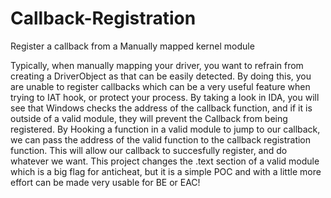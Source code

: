 # Callback-Registration
Register a callback from a Manually mapped kernel module

Typically, when manually mapping your driver, you want to refrain from creating a DriverObject as that can be easily detected. By doing this,
you are unable to register callbacks which can be a very useful feature when trying to IAT hook, or protect your process. By taking a look in IDA, you
will see that Windows checks the address of the callback function, and if it is outside of a valid module, they will prevent the Callback from being registered.
By Hooking a function in a valid module to jump to our callback, we can pass the address of the valid function to the callback registration function. This will 
allow our callback to succesfully register, and do whatever we want. This project changes the .text section of a valid module which is a big flag for anticheat, 
but it is a simple POC and with a little more effort can be made very usable for BE or EAC!
